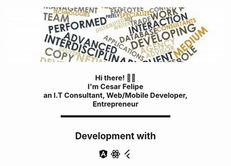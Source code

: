 


  <!-- Hi there! Feel free to make this your own but don't use my data -->
  
<div align="center">
  <a href="https://github.com/metaces"><img src="https://github.com/metaces/metaces/blob/main/1517780780128.jpg" alt="metaces's Header"></a>

<br>
  
<h3>Hi there! 👋🤓<br>I'm Cesar Felipe<br>an I.T Consultant, Web/Mobile Developer, <br>Entrepreneur</h3>

<hr width="50%" style="height:5px;">


## Development with

<div align="center">
	<img src="https://github.com/metaces/metaces/blob/main/angularjs-fill.png" alt="metaces's angularjs">
	<img src="https://github.com/metaces/metaces/blob/main/reactjs-line.png" alt="metaces's reactjs">
	<img src="https://github.com/metaces/metaces/blob/main/flutter-line.png" alt="metaces's flutter">
</div>

</div>

<!--
**metaces/metaces** is a ✨ _special_ ✨ repository because its `README.md` (this file) appears on your GitHub profile.

Here are some ideas to get you started:

- 🔭 I’m currently working on ...
- 🌱 I’m currently learning ...
- 👯 I’m looking to collaborate on ...
- 🤔 I’m looking for help with ...
- 💬 Ask me about ...
- 📫 How to reach me: ...
- 😄 Pronouns: ...
- ⚡ Fun fact: ...
-->
